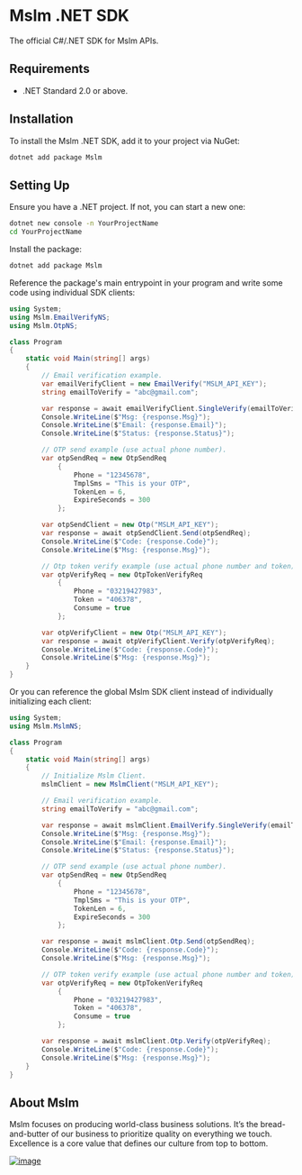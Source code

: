 # Mslm .NET SDK

The official C#/.NET SDK for Mslm APIs.

## Requirements

- .NET Standard 2.0 or above.

## Installation

To install the Mslm .NET SDK, add it to your project via NuGet:

```bash
dotnet add package Mslm
```

## Setting Up

Ensure you have a .NET project. If not, you can start a new one:

```bash
dotnet new console -n YourProjectName
cd YourProjectName
```

Install the package:

```bash
dotnet add package Mslm
```

Reference the package's main entrypoint in your program and write some code
using individual SDK clients:

```cs
using System;
using Mslm.EmailVerifyNS;
using Mslm.OtpNS;

class Program
{
    static void Main(string[] args)
    {
        // Email verification example.
        var emailVerifyClient = new EmailVerify("MSLM_API_KEY");
        string emailToVerify = "abc@gmail.com";

        var response = await emailVerifyClient.SingleVerify(emailToVerify);
        Console.WriteLine($"Msg: {response.Msg}");
        Console.WriteLine($"Email: {response.Email}");
        Console.WriteLine($"Status: {response.Status}");

        // OTP send example (use actual phone number).
        var otpSendReq = new OtpSendReq
            {
                Phone = "12345678",
                TmplSms = "This is your OTP",
                TokenLen = 6,
                ExpireSeconds = 300
            };

        var otpSendClient = new Otp("MSLM_API_KEY");
        var response = await otpSendClient.Send(otpSendReq);
        Console.WriteLine($"Code: {response.Code}");
        Console.WriteLine($"Msg: {response.Msg}");

        // Otp token verify example (use actual phone number and token).
        var otpVerifyReq = new OtpTokenVerifyReq
            {
                Phone = "03219427983",
                Token = "406378",
                Consume = true
            };

        var otpVerifyClient = new Otp("MSLM_API_KEY");
        var response = await otpVerifyClient.Verify(otpVerifyReq);
        Console.WriteLine($"Code: {response.Code}");
        Console.WriteLine($"Msg: {response.Msg}");
    }
}
```

Or you can reference the global Mslm SDK client instead of individually
initializing each client:

```cs
using System;
using Mslm.MslmNS;

class Program
{
    static void Main(string[] args)
    {
        // Initialize Mslm Client.
        mslmClient = new MslmClient("MSLM_API_KEY");

        // Email verification example.
        string emailToVerify = "abc@gmail.com";

        var response = await mslmClient.EmailVerify.SingleVerify(emailToVerify);
        Console.WriteLine($"Msg: {response.Msg}");
        Console.WriteLine($"Email: {response.Email}");
        Console.WriteLine($"Status: {response.Status}");

        // OTP send example (use actual phone number).
        var otpSendReq = new OtpSendReq
            {
                Phone = "12345678",
                TmplSms = "This is your OTP",
                TokenLen = 6,
                ExpireSeconds = 300
            };

        var response = await mslmClient.Otp.Send(otpSendReq);
        Console.WriteLine($"Code: {response.Code}");
        Console.WriteLine($"Msg: {response.Msg}");

        // OTP token verify example (use actual phone number and token).
        var otpVerifyReq = new OtpTokenVerifyReq
            {
                Phone = "03219427983",
                Token = "406378",
                Consume = true
            };

        var response = await mslmClient.Otp.Verify(otpVerifyReq);
        Console.WriteLine($"Code: {response.Code}");
        Console.WriteLine($"Msg: {response.Msg}");
    }
}
```

## About Mslm

Mslm focuses on producing world-class business solutions. It’s the
bread-and-butter of our business to prioritize quality on everything we touch.
Excellence is a core value that defines our culture from top to bottom.

[![image](https://avatars.githubusercontent.com/u/50307970?s=200&v=4)](https://mslm.io/)
